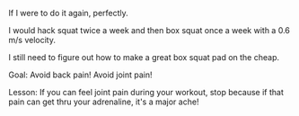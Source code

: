 
If I were to do it again, perfectly. 


I would hack squat twice a week and then box squat once a week with a 0.6 m/s velocity. 


I still need to figure out how to make a great box squat pad on the cheap.

Goal: Avoid back pain! Avoid joint pain!

Lesson: If you can feel joint pain during your workout, stop because if that pain can get thru your adrenaline, it's a major ache!

